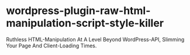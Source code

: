 # wordpress-plugin-raw-html-manipulation-script-style-killer
Ruthless HTML-Manipulation At A Level Beyond WordPress-API, Slimming Your Page And Client-Loading Times.
